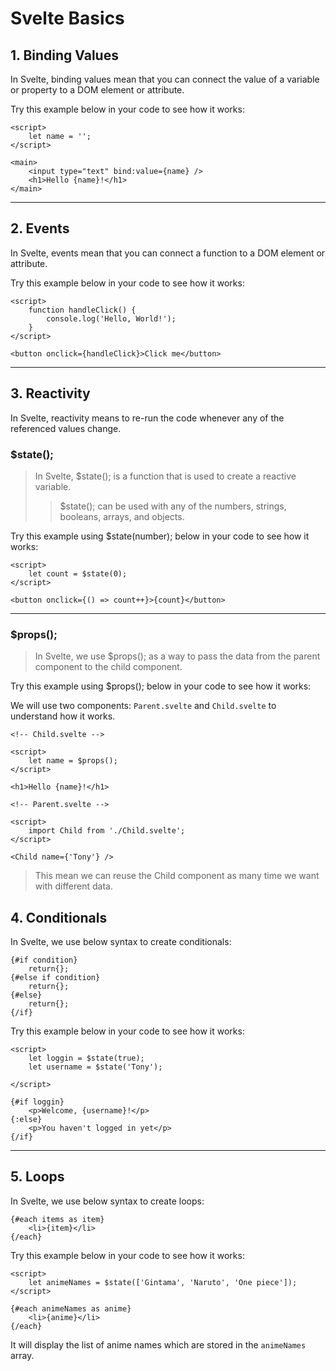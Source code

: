 # Svelte Basics

## 1. Binding Values

In Svelte, binding values mean that you can connect the value of a variable or property to a DOM element or attribute.

Try this example below in your code to see how it works:

```
<script>
	let name = '';
</script>

<main>
	<input type="text" bind:value={name} />
	<h1>Hello {name}!</h1>
</main>
```

---

## 2. Events

In Svelte, events mean that you can connect a function to a DOM element or attribute.

Try this example below in your code to see how it works:

```
<script>
    function handleClick() {
        console.log('Hello, World!');
    }
</script>

<button onclick={handleClick}>Click me</button>
```

---

## 3. Reactivity

In Svelte, reactivity means to re-run the code whenever any of the referenced values change.

### $state();

> In Svelte, $state(); is a function that is used to create a reactive variable.
>
> > $state(); can be used with any of the numbers, strings, booleans, arrays, and objects.

Try this example using $state(number); below in your code to see how it works:

```
<script>
    let count = $state(0);
</script>

<button onclick={() => count++}>{count}</button>
```

---

### $props();

> In Svelte, we use $props(); as a way to pass the data from the parent component to the child component.

Try this example using $props(); below in your code to see how it works:

We will use two components: `Parent.svelte` and `Child.svelte` to understand how it works.

```
<!-- Child.svelte -->

<script>
    let name = $props();
</script>

<h1>Hello {name}!</h1>
```

```
<!-- Parent.svelte -->

<script>
    import Child from './Child.svelte';
</script>

<Child name={'Tony'} />
```

> This mean we can reuse the Child component as many time we want with different data.

## 4. Conditionals

In Svelte, we use below syntax to create conditionals:

```
{#if condition}
    return{};
{#else if condition}
    return{};
{#else}
    return{};
{/if}
```

Try this example below in your code to see how it works:

```
<script>
    let loggin = $state(true);
    let username = $state('Tony');

</script>

{#if loggin}
    <p>Welcome, {username}!</p>
{:else}
    <p>You haven't logged in yet</p>
{/if}
```

---

## 5. Loops

In Svelte, we use below syntax to create loops:

```
{#each items as item}
    <li>{item}</li>
{/each}
```

Try this example below in your code to see how it works:

```
<script>
    let animeNames = $state(['Gintama', 'Naruto', 'One piece']);
</script>

{#each animeNames as anime}
    <li>{anime}</li>
{/each}
```

It will display the list of anime names which are stored in the `animeNames` array.
